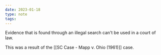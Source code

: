 ```yaml
---
date: 2023-01-18
type: note
tags:
---
```


Evidence that is found through an illegal search can't be used in a court of law.

This was a result of the [[SC Case - Mapp v. Ohio (1961)]] case.
